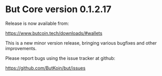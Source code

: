 But Core version 0.1.2.17
==========================

Release is now available from:

  <https://www.butcoin.tech/downloads/#wallets>

This is a new minor version release, bringing various bugfixes and other improvements.

Please report bugs using the issue tracker at github:

  <https://github.com/ButKoin/but/issues>


